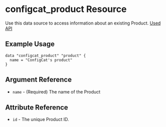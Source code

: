 # configcat_product Resource

Use this data source to access information about an existing Product. [Used API](https://api.configcat.com/docs/index.html#operation/get-products)

## Example Usage

```hcl
data "configcat_product" "product" {
  name = "ConfigCat's product"
}
```

## Argument Reference

* `name` - (Required) The name of the Product

## Attribute Reference

* `id` - The unique Product ID.